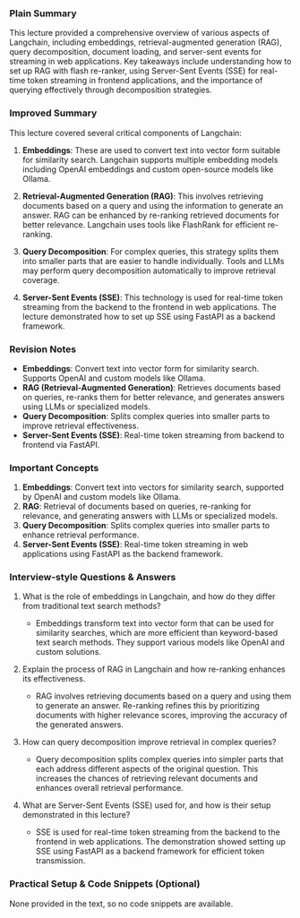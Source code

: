  ### Plain Summary
This lecture provided a comprehensive overview of various aspects of Langchain, including embeddings, retrieval-augmented generation (RAG), query decomposition, document loading, and server-sent events for streaming in web applications. Key takeaways include understanding how to set up RAG with flash re-ranker, using Server-Sent Events (SSE) for real-time token streaming in frontend applications, and the importance of querying effectively through decomposition strategies.

### Improved Summary
This lecture covered several critical components of Langchain:

1. **Embeddings**: These are used to convert text into vector form suitable for similarity search. Langchain supports multiple embedding models including OpenAI embeddings and custom open-source models like Ollama.

2. **Retrieval-Augmented Generation (RAG)**: This involves retrieving documents based on a query and using the information to generate an answer. RAG can be enhanced by re-ranking retrieved documents for better relevance. Langchain uses tools like FlashRank for efficient re-ranking.

3. **Query Decomposition**: For complex queries, this strategy splits them into smaller parts that are easier to handle individually. Tools and LLMs may perform query decomposition automatically to improve retrieval coverage.

4. **Server-Sent Events (SSE)**: This technology is used for real-time token streaming from the backend to the frontend in web applications. The lecture demonstrated how to set up SSE using FastAPI as a backend framework.

### Revision Notes
- **Embeddings**: Convert text into vector form for similarity search. Supports OpenAI and custom models like Ollama.
- **RAG (Retrieval-Augmented Generation)**: Retrieves documents based on queries, re-ranks them for better relevance, and generates answers using LLMs or specialized models.
- **Query Decomposition**: Splits complex queries into smaller parts to improve retrieval effectiveness.
- **Server-Sent Events (SSE)**: Real-time token streaming from backend to frontend via FastAPI.

### Important Concepts
1. **Embeddings**: Convert text into vectors for similarity search, supported by OpenAI and custom models like Ollama.
2. **RAG**: Retrieval of documents based on queries, re-ranking for relevance, and generating answers with LLMs or specialized models.
3. **Query Decomposition**: Splits complex queries into smaller parts to enhance retrieval performance.
4. **Server-Sent Events (SSE)**: Real-time token streaming in web applications using FastAPI as the backend framework.

### Interview-style Questions & Answers
1. What is the role of embeddings in Langchain, and how do they differ from traditional text search methods?
   - Embeddings transform text into vector form that can be used for similarity searches, which are more efficient than keyword-based text search methods. They support various models like OpenAI and custom solutions.

2. Explain the process of RAG in Langchain and how re-ranking enhances its effectiveness.
   - RAG involves retrieving documents based on a query and using them to generate an answer. Re-ranking refines this by prioritizing documents with higher relevance scores, improving the accuracy of the generated answers.

3. How can query decomposition improve retrieval in complex queries?
   - Query decomposition splits complex queries into simpler parts that each address different aspects of the original question. This increases the chances of retrieving relevant documents and enhances overall retrieval performance.

4. What are Server-Sent Events (SSE) used for, and how is their setup demonstrated in this lecture?
   - SSE is used for real-time token streaming from the backend to the frontend in web applications. The demonstration showed setting up SSE using FastAPI as a backend framework for efficient token transmission.

### Practical Setup & Code Snippets (Optional)
None provided in the text, so no code snippets are available.